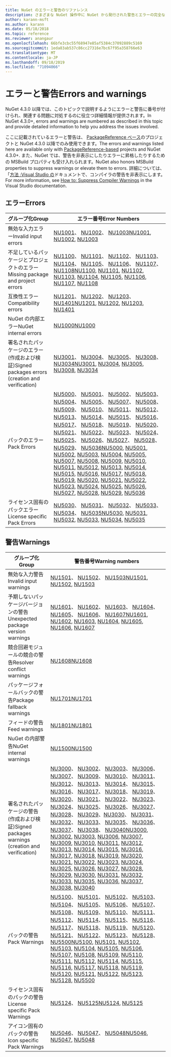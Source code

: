 ```yaml
---
title: NuGet のエラーと警告のリファレンス
description: さまざまな NuGet 操作中に NuGet から発行された警告とエラーの完全なリファレンス。
author: karann-msft
ms.author: karann
ms.date: 05/18/2018
ms.topic: reference
ms.reviewer: anangaur
ms.openlocfilehash: 66bfe3cbc55f68947e85af5384c37092889c5169
ms.sourcegitcommit: 1eda83ab537c86cc27316e7bc67f95a358766e63
ms.translationtype: MT
ms.contentlocale: ja-JP
ms.lasthandoff: 09/18/2019
ms.locfileid: "71094066"
---
```

# <a name="errors-and-warnings"></a><span data-ttu-id="35ce7-103">エラーと警告</span><span class="sxs-lookup"><span data-stu-id="35ce7-103">Errors and warnings</span></span>

<span data-ttu-id="35ce7-104">NuGet 4.3.0 以降では、このトピックで説明するようにエラーと警告に番号が付けられ、関連する問題に対処するのに役立つ詳細情報が提供されます。</span><span class="sxs-lookup"><span data-stu-id="35ce7-104">In NuGet 4.3.0+, errors and warnings are numbered as described in this topic and provide detailed information to help you address the issues involved.</span></span>

<span data-ttu-id="35ce7-105">ここに記載されているエラーと警告は、 [PackageReference ベース](../consume-packages/package-references-in-project-files.md)のプロジェクトと NuGet 4.3.0 以降でのみ使用できます。</span><span class="sxs-lookup"><span data-stu-id="35ce7-105">The errors and warnings listed here are available only with [PackageReference-based](../consume-packages/package-references-in-project-files.md) projects and NuGet 4.3.0+.</span></span> <span data-ttu-id="35ce7-106">また、NuGet では、警告を非表示にしたりエラーに昇格したりするための MSBuild プロパティも受け入れられます。</span><span class="sxs-lookup"><span data-stu-id="35ce7-106">NuGet also honors MSBuild properties to suppress warnings or elevate them to errors.</span></span> <span data-ttu-id="35ce7-107">詳細については、「[方法 :Visual Studio の](/visualstudio/ide/how-to-suppress-compiler-warnings)ドキュメントで、コンパイラの警告を非表示にします。</span><span class="sxs-lookup"><span data-stu-id="35ce7-107">For more information, see [How to: Suppress Compiler Warnings](/visualstudio/ide/how-to-suppress-compiler-warnings) in the Visual Studio documentation.</span></span>

## <a name="errors"></a><span data-ttu-id="35ce7-108">エラー</span><span class="sxs-lookup"><span data-stu-id="35ce7-108">Errors</span></span>

| <span data-ttu-id="35ce7-109">グループ化</span><span class="sxs-lookup"><span data-stu-id="35ce7-109">Group</span></span> | <span data-ttu-id="35ce7-110">エラー番号</span><span class="sxs-lookup"><span data-stu-id="35ce7-110">Error Numbers</span></span> |
| --- | --- |
| <span data-ttu-id="35ce7-111">無効な入力エラー</span><span class="sxs-lookup"><span data-stu-id="35ce7-111">Invalid input errors</span></span> | <span data-ttu-id="35ce7-112">[NU1001](./errors-and-warnings/NU1001.md)、 [NU1002](./errors-and-warnings/NU1002.md)、 [NU1003](./errors-and-warnings/NU1003.md)</span><span class="sxs-lookup"><span data-stu-id="35ce7-112">[NU1001](./errors-and-warnings/NU1001.md), [NU1002](./errors-and-warnings/NU1002.md), [NU1003](./errors-and-warnings/NU1003.md)</span></span> |
| <span data-ttu-id="35ce7-113">不足しているパッケージとプロジェクトのエラー</span><span class="sxs-lookup"><span data-stu-id="35ce7-113">Missing package and project errors</span></span> | <span data-ttu-id="35ce7-114">[NU1100](./errors-and-warnings/NU1100.md)、 [NU1101](./errors-and-warnings/NU1101.md)、 [NU1102](./errors-and-warnings/NU1102.md)、 [NU1103](./errors-and-warnings/NU1103.md)、 [NU1104](./errors-and-warnings/NU1104.md)、 [NU1105](./errors-and-warnings/NU1105.md)、 [NU1106](./errors-and-warnings/NU1106.md)、 [NU1107](./errors-and-warnings/NU1107.md)、 [NU1108](./errors-and-warnings/NU1108.md)</span><span class="sxs-lookup"><span data-stu-id="35ce7-114">[NU1100](./errors-and-warnings/NU1100.md), [NU1101](./errors-and-warnings/NU1101.md), [NU1102](./errors-and-warnings/NU1102.md), [NU1103](./errors-and-warnings/NU1103.md), [NU1104](./errors-and-warnings/NU1104.md), [NU1105](./errors-and-warnings/NU1105.md), [NU1106](./errors-and-warnings/NU1106.md), [NU1107](./errors-and-warnings/NU1107.md), [NU1108](./errors-and-warnings/NU1108.md)</span></span> |
| <span data-ttu-id="35ce7-115">互換性エラー</span><span class="sxs-lookup"><span data-stu-id="35ce7-115">Compatibility errors</span></span> | <span data-ttu-id="35ce7-116">[NU1201](./errors-and-warnings/NU1201.md)、 [NU1202](./errors-and-warnings/NU1202.md)、 [NU1203](./errors-and-warnings/NU1203.md)、 [NU1401](./errors-and-warnings/NU1401.md)</span><span class="sxs-lookup"><span data-stu-id="35ce7-116">[NU1201](./errors-and-warnings/NU1201.md), [NU1202](./errors-and-warnings/NU1202.md), [NU1203](./errors-and-warnings/NU1203.md), [NU1401](./errors-and-warnings/NU1401.md)</span></span> |
| <span data-ttu-id="35ce7-117">NuGet の内部エラー</span><span class="sxs-lookup"><span data-stu-id="35ce7-117">NuGet internal errors</span></span> | [<span data-ttu-id="35ce7-118">NU1000</span><span class="sxs-lookup"><span data-stu-id="35ce7-118">NU1000</span></span>](./errors-and-warnings/NU1000.md) |
| <span data-ttu-id="35ce7-119">署名されたパッケージのエラー (作成および検証)</span><span class="sxs-lookup"><span data-stu-id="35ce7-119">Signed packages errors (creation and verification)</span></span> | <span data-ttu-id="35ce7-120">[NU3001](./errors-and-warnings/NU3001.md)、 [NU3004](./errors-and-warnings/NU3004.md)、 [NU3005](./errors-and-warnings/NU3005.md)、 [NU3008](./errors-and-warnings/NU3008.md)、 [NU3034](./errors-and-warnings/NU3034.md)</span><span class="sxs-lookup"><span data-stu-id="35ce7-120">[NU3001](./errors-and-warnings/NU3001.md), [NU3004](./errors-and-warnings/NU3004.md), [NU3005](./errors-and-warnings/NU3005.md), [NU3008](./errors-and-warnings/NU3008.md), [NU3034](./errors-and-warnings/NU3034.md)</span></span>|
| <span data-ttu-id="35ce7-121">パックのエラー</span><span class="sxs-lookup"><span data-stu-id="35ce7-121">Pack Errors</span></span> | <span data-ttu-id="35ce7-122">[NU5000](./errors-and-warnings/NU5000.md)、 [NU5001](./errors-and-warnings/NU5001.md)、 [NU5002](./errors-and-warnings/NU5002.md)、 [NU5003](./errors-and-warnings/NU5003.md)、 [NU5004](./errors-and-warnings/NU5004.md)、 [NU5005](./errors-and-warnings/NU5005.md)、 [NU5007](./errors-and-warnings/NU5007.md)、 [NU5008](./errors-and-warnings/NU5008.md)、 [NU5009](./errors-and-warnings/NU5009.md)、 [NU5010](./errors-and-warnings/NU5010.md)、 [NU5011](./errors-and-warnings/NU5011.md)、 [NU5012](./errors-and-warnings/NU5012.md)、 [NU5013](./errors-and-warnings/NU5013.md)、 [NU5014](./errors-and-warnings/NU5014.md)、 [NU5015](./errors-and-warnings/NU5015.md)、 [NU5016](./errors-and-warnings/NU5016.md)、 [NU5017](./errors-and-warnings/NU5017.md)、 [NU5018](./errors-and-warnings/NU5018.md)、 [NU5019](./errors-and-warnings/NU5019.md)、 [NU5020](./errors-and-warnings/NU5020.md)、 [NU5021](./errors-and-warnings/NU5021.md)、 [NU5022](./errors-and-warnings/NU5022.md)、 [NU5023](./errors-and-warnings/NU5023.md)、 [NU5024](./errors-and-warnings/NU5024.md)、 [NU5025](./errors-and-warnings/NU5025.md)、 [NU5026](./errors-and-warnings/NU5026.md)、[NU5027](./errors-and-warnings/NU5027.md)、 [NU5028](./errors-and-warnings/NU5028.md)、 [NU5029](./errors-and-warnings/NU5029.md)、 [NU5036](./errors-and-warnings/NU5036.md)</span><span class="sxs-lookup"><span data-stu-id="35ce7-122">[NU5000](./errors-and-warnings/NU5000.md), [NU5001](./errors-and-warnings/NU5001.md), [NU5002](./errors-and-warnings/NU5002.md), [NU5003](./errors-and-warnings/NU5003.md), [NU5004](./errors-and-warnings/NU5004.md), [NU5005](./errors-and-warnings/NU5005.md), [NU5007](./errors-and-warnings/NU5007.md), [NU5008](./errors-and-warnings/NU5008.md), [NU5009](./errors-and-warnings/NU5009.md), [NU5010](./errors-and-warnings/NU5010.md), [NU5011](./errors-and-warnings/NU5011.md), [NU5012](./errors-and-warnings/NU5012.md), [NU5013](./errors-and-warnings/NU5013.md), [NU5014](./errors-and-warnings/NU5014.md), [NU5015](./errors-and-warnings/NU5015.md), [NU5016](./errors-and-warnings/NU5016.md), [NU5017](./errors-and-warnings/NU5017.md), [NU5018](./errors-and-warnings/NU5018.md), [NU5019](./errors-and-warnings/NU5019.md), [NU5020](./errors-and-warnings/NU5020.md), [NU5021](./errors-and-warnings/NU5021.md), [NU5022](./errors-and-warnings/NU5022.md), [NU5023](./errors-and-warnings/NU5023.md), [NU5024](./errors-and-warnings/NU5024.md), [NU5025](./errors-and-warnings/NU5025.md), [NU5026](./errors-and-warnings/NU5026.md), [NU5027](./errors-and-warnings/NU5027.md), [NU5028](./errors-and-warnings/NU5028.md), [NU5029](./errors-and-warnings/NU5029.md), [NU5036](./errors-and-warnings/NU5036.md)</span></span>
| <span data-ttu-id="35ce7-123">ライセンス固有のパックエラー</span><span class="sxs-lookup"><span data-stu-id="35ce7-123">License specific Pack Errors</span></span> | <span data-ttu-id="35ce7-124">[NU5030](./errors-and-warnings/NU5030.md)、 [NU5031](./errors-and-warnings/NU5031.md)、 [NU5032](./errors-and-warnings/NU5032.md)、 [NU5033](./errors-and-warnings/NU5033.md)、 [NU5034](./errors-and-warnings/NU5034.md)、 [NU5035](./errors-and-warnings/NU5035.md)</span><span class="sxs-lookup"><span data-stu-id="35ce7-124">[NU5030](./errors-and-warnings/NU5030.md), [NU5031](./errors-and-warnings/NU5031.md), [NU5032](./errors-and-warnings/NU5032.md), [NU5033](./errors-and-warnings/NU5033.md), [NU5034](./errors-and-warnings/NU5034.md), [NU5035](./errors-and-warnings/NU5035.md)</span></span>

## <a name="warnings"></a><span data-ttu-id="35ce7-125">警告</span><span class="sxs-lookup"><span data-stu-id="35ce7-125">Warnings</span></span>

| <span data-ttu-id="35ce7-126">グループ化</span><span class="sxs-lookup"><span data-stu-id="35ce7-126">Group</span></span> | <span data-ttu-id="35ce7-127">警告番号</span><span class="sxs-lookup"><span data-stu-id="35ce7-127">Warning numbers</span></span> |
| --- | --- |
| <span data-ttu-id="35ce7-128">無効な入力警告</span><span class="sxs-lookup"><span data-stu-id="35ce7-128">Invalid input warnings</span></span> | <span data-ttu-id="35ce7-129">[NU1501](./errors-and-warnings/NU1501.md)、 [NU1502](./errors-and-warnings/NU1502.md)、 [NU1503](./errors-and-warnings/NU1503.md)</span><span class="sxs-lookup"><span data-stu-id="35ce7-129">[NU1501](./errors-and-warnings/NU1501.md), [NU1502](./errors-and-warnings/NU1502.md), [NU1503](./errors-and-warnings/NU1503.md)</span></span> |
| <span data-ttu-id="35ce7-130">予期しないパッケージバージョンの警告</span><span class="sxs-lookup"><span data-stu-id="35ce7-130">Unexpected package version warnings</span></span> | <span data-ttu-id="35ce7-131">[NU1601](./errors-and-warnings/NU1601.md)、 [NU1602](./errors-and-warnings/NU1602.md)、 [NU1603](./errors-and-warnings/NU1603.md)、 [NU1604](./errors-and-warnings/NU1604.md)、 [NU1605](./errors-and-warnings/NU1605.md)、 [NU1606](./errors-and-warnings/NU1108.md)、 [NU1607](./errors-and-warnings/NU1107.md)</span><span class="sxs-lookup"><span data-stu-id="35ce7-131">[NU1601](./errors-and-warnings/NU1601.md), [NU1602](./errors-and-warnings/NU1602.md), [NU1603](./errors-and-warnings/NU1603.md), [NU1604](./errors-and-warnings/NU1604.md), [NU1605](./errors-and-warnings/NU1605.md), [NU1606](./errors-and-warnings/NU1108.md), [NU1607](./errors-and-warnings/NU1107.md)</span></span> |
| <span data-ttu-id="35ce7-132">競合回避モジュールの競合の警告</span><span class="sxs-lookup"><span data-stu-id="35ce7-132">Resolver conflict warnings</span></span> | [<span data-ttu-id="35ce7-133">NU1608</span><span class="sxs-lookup"><span data-stu-id="35ce7-133">NU1608</span></span>](./errors-and-warnings/NU1608.md) |
| <span data-ttu-id="35ce7-134">パッケージフォールバックの警告</span><span class="sxs-lookup"><span data-stu-id="35ce7-134">Package fallback warnings</span></span> | [<span data-ttu-id="35ce7-135">NU1701</span><span class="sxs-lookup"><span data-stu-id="35ce7-135">NU1701</span></span>](./errors-and-warnings/NU1701.md) |
| <span data-ttu-id="35ce7-136">フィードの警告</span><span class="sxs-lookup"><span data-stu-id="35ce7-136">Feed warnings</span></span> | [<span data-ttu-id="35ce7-137">NU1801</span><span class="sxs-lookup"><span data-stu-id="35ce7-137">NU1801</span></span>](./errors-and-warnings/NU1801.md) |
| <span data-ttu-id="35ce7-138">NuGet の内部警告</span><span class="sxs-lookup"><span data-stu-id="35ce7-138">NuGet internal warnings</span></span> | [<span data-ttu-id="35ce7-139">NU1500</span><span class="sxs-lookup"><span data-stu-id="35ce7-139">NU1500</span></span>](./errors-and-warnings/NU1500.md) |
| <span data-ttu-id="35ce7-140">署名されたパッケージの警告 (作成および検証)</span><span class="sxs-lookup"><span data-stu-id="35ce7-140">Signed packages warnings (creation and verification)</span></span> | <span data-ttu-id="35ce7-141">[NU3000](./errors-and-warnings/NU3000.md)、 [NU3002](./errors-and-warnings/NU3002.md)、 [NU3003](./errors-and-warnings/NU3003.md)、 [NU3006](./errors-and-warnings/NU3006.md)、 [NU3007](./errors-and-warnings/NU3007.md)、 [NU3009](./errors-and-warnings/NU3009.md)、 [NU3010](./errors-and-warnings/NU3010.md)、 [NU3011](./errors-and-warnings/NU3011.md)、 [NU3012](./errors-and-warnings/NU3012.md)、 [NU3013](./errors-and-warnings/NU3013.md)、 [NU3014](./errors-and-warnings/NU3014.md)、 [NU3015](./errors-and-warnings/NU3015.md)、 [NU3016](./errors-and-warnings/NU3016.md)、 [NU3017](./errors-and-warnings/NU3017.md)、 [NU3018](./errors-and-warnings/NU3018.md)、 [NU3019](./errors-and-warnings/NU3019.md)、 [NU3020](./errors-and-warnings/NU3020.md)、 [NU3021](./errors-and-warnings/NU3021.md)、 [NU3022](./errors-and-warnings/NU3022.md)、 [NU3023](./errors-and-warnings/NU3023.md)、 [NU3024](./errors-and-warnings/NU3024.md)、 [NU3025](./errors-and-warnings/NU3025.md)、 [NU3026](./errors-and-warnings/NU3026.md)、 [NU3027](./errors-and-warnings/NU3027.md)、 [NU3028](./errors-and-warnings/NU3028.md)、 [NU3029](./errors-and-warnings/NU3029.md)、[NU3030](./errors-and-warnings/NU3030.md)、 [NU3031](./errors-and-warnings/NU3031.md)、 [NU3032](./errors-and-warnings/NU3032.md)、 [NU3033](./errors-and-warnings/NU3033.md)、 [NU3035](./errors-and-warnings/NU3035.md)、 [NU3036](./errors-and-warnings/NU3036.md)、 [NU3037](./errors-and-warnings/NU3037.md)、 [NU3038](./errors-and-warnings/NU3038.md)、 [NU3040](./errors-and-warnings/NU3040.md)</span><span class="sxs-lookup"><span data-stu-id="35ce7-141">[NU3000](./errors-and-warnings/NU3000.md), [NU3002](./errors-and-warnings/NU3002.md), [NU3003](./errors-and-warnings/NU3003.md), [NU3006](./errors-and-warnings/NU3006.md), [NU3007](./errors-and-warnings/NU3007.md), [NU3009](./errors-and-warnings/NU3009.md), [NU3010](./errors-and-warnings/NU3010.md), [NU3011](./errors-and-warnings/NU3011.md), [NU3012](./errors-and-warnings/NU3012.md), [NU3013](./errors-and-warnings/NU3013.md), [NU3014](./errors-and-warnings/NU3014.md), [NU3015](./errors-and-warnings/NU3015.md), [NU3016](./errors-and-warnings/NU3016.md), [NU3017](./errors-and-warnings/NU3017.md), [NU3018](./errors-and-warnings/NU3018.md), [NU3019](./errors-and-warnings/NU3019.md), [NU3020](./errors-and-warnings/NU3020.md), [NU3021](./errors-and-warnings/NU3021.md), [NU3022](./errors-and-warnings/NU3022.md), [NU3023](./errors-and-warnings/NU3023.md), [NU3024](./errors-and-warnings/NU3024.md), [NU3025](./errors-and-warnings/NU3025.md), [NU3026](./errors-and-warnings/NU3026.md), [NU3027](./errors-and-warnings/NU3027.md), [NU3028](./errors-and-warnings/NU3028.md), [NU3029](./errors-and-warnings/NU3029.md), [NU3030](./errors-and-warnings/NU3030.md), [NU3031](./errors-and-warnings/NU3031.md), [NU3032](./errors-and-warnings/NU3032.md), [NU3033](./errors-and-warnings/NU3033.md), [NU3035](./errors-and-warnings/NU3035.md), [NU3036](./errors-and-warnings/NU3036.md), [NU3037](./errors-and-warnings/NU3037.md), [NU3038](./errors-and-warnings/NU3038.md), [NU3040](./errors-and-warnings/NU3040.md)</span></span> |
| <span data-ttu-id="35ce7-142">パックの警告</span><span class="sxs-lookup"><span data-stu-id="35ce7-142">Pack Warnings</span></span> | <span data-ttu-id="35ce7-143">[NU5100](./errors-and-warnings/NU5100.md)、 [NU5101](./errors-and-warnings/NU5101.md)、 [NU5102](./errors-and-warnings/NU5102.md)、 [NU5103](./errors-and-warnings/NU5103.md)、 [NU5104](./errors-and-warnings/NU5104.md)、 [NU5105](./errors-and-warnings/NU5105.md)、 [NU5106](./errors-and-warnings/NU5106.md)、 [NU5107](./errors-and-warnings/NU5107.md)、 [NU5108](./errors-and-warnings/NU5108.md)、 [NU5109](./errors-and-warnings/NU5109.md)、 [NU5110](./errors-and-warnings/NU5110.md)、 [NU5111](./errors-and-warnings/NU5111.md)、 [NU5112](./errors-and-warnings/NU5112.md)、 [NU5114](./errors-and-warnings/NU5114.md)、 [NU5115](./errors-and-warnings/NU5115.md)、 [NU5116](./errors-and-warnings/NU5116.md)、 [NU5117](./errors-and-warnings/NU5117.md)、 [NU5118](./errors-and-warnings/NU5118.md)、 [NU5119](./errors-and-warnings/NU5119.md)、 [NU5120](./errors-and-warnings/NU5120.md)、 [NU5121](./errors-and-warnings/NU5121.md)、 [NU5122](./errors-and-warnings/NU5122.md)、 [NU5123](./errors-and-warnings/NU5123.md)、 [NU5128](./errors-and-warnings/NU5128.md)、 [NU5500](./errors-and-warnings/NU5500.md)</span><span class="sxs-lookup"><span data-stu-id="35ce7-143">[NU5100](./errors-and-warnings/NU5100.md), [NU5101](./errors-and-warnings/NU5101.md), [NU5102](./errors-and-warnings/NU5102.md), [NU5103](./errors-and-warnings/NU5103.md), [NU5104](./errors-and-warnings/NU5104.md), [NU5105](./errors-and-warnings/NU5105.md), [NU5106](./errors-and-warnings/NU5106.md), [NU5107](./errors-and-warnings/NU5107.md), [NU5108](./errors-and-warnings/NU5108.md), [NU5109](./errors-and-warnings/NU5109.md), [NU5110](./errors-and-warnings/NU5110.md), [NU5111](./errors-and-warnings/NU5111.md), [NU5112](./errors-and-warnings/NU5112.md), [NU5114](./errors-and-warnings/NU5114.md), [NU5115](./errors-and-warnings/NU5115.md), [NU5116](./errors-and-warnings/NU5116.md), [NU5117](./errors-and-warnings/NU5117.md), [NU5118](./errors-and-warnings/NU5118.md), [NU5119](./errors-and-warnings/NU5119.md), [NU5120](./errors-and-warnings/NU5120.md), [NU5121](./errors-and-warnings/NU5121.md), [NU5122](./errors-and-warnings/NU5122.md), [NU5123](./errors-and-warnings/NU5123.md), [NU5128](./errors-and-warnings/NU5128.md), [NU5500](./errors-and-warnings/NU5500.md)</span></span>
| <span data-ttu-id="35ce7-144">ライセンス固有のパックの警告</span><span class="sxs-lookup"><span data-stu-id="35ce7-144">License specific Pack Warnings</span></span> | <span data-ttu-id="35ce7-145">[NU5124](./errors-and-warnings/NU5124.md)、 [NU5125](./errors-and-warnings/NU5125.md)</span><span class="sxs-lookup"><span data-stu-id="35ce7-145">[NU5124](./errors-and-warnings/NU5124.md), [NU5125](./errors-and-warnings/NU5125.md)</span></span>
| <span data-ttu-id="35ce7-146">アイコン固有のパックの警告</span><span class="sxs-lookup"><span data-stu-id="35ce7-146">Icon specific Pack Warnings</span></span> | <span data-ttu-id="35ce7-147">[NU5046](./errors-and-warnings/NU5046.md)、 [NU5047](./errors-and-warnings/NU5047.md)、 [NU5048](./errors-and-warnings/NU5048.md)</span><span class="sxs-lookup"><span data-stu-id="35ce7-147">[NU5046](./errors-and-warnings/NU5046.md), [NU5047](./errors-and-warnings/NU5047.md), [NU5048](./errors-and-warnings/NU5048.md)</span></span>
